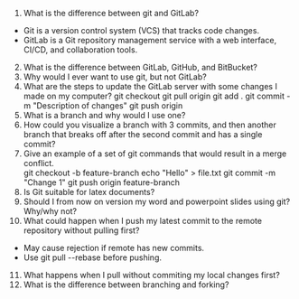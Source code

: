 1.	What is the difference between git and GitLab?
- Git is a version control system (VCS) that tracks code changes.
- GitLab is a Git repository management service with a web interface, CI/CD, and collaboration tools.
2.	What is the difference between GitLab, GitHub, and BitBucket?  
3.	Why would I ever want to use git, but not GitLab?  
4.	What are the steps to update the GitLab server with some changes I made on my computer? 
git checkout <branch-name>
git pull origin <branch-name>
git add .
git commit -m "Description of changes"
git push origin <branch-name> 
5.	What is a branch and why would I use one?  
6.	How could you visualize a branch with 3 commits, and then another branch that breaks off after the second commit and has a single commit?  
7.	Give an example of a set of git commands that would result in a merge conflict.  
git checkout -b feature-branch
echo "Hello" > file.txt
git commit -m "Change 1"
git push origin feature-branch
8.	Is Git suitable for latex documents?  
9.	Should I from now on version my word and powerpoint slides using git? Why/why not?  
10.	What could happen when I push my latest commit to the remote repository without pulling first?
- May cause rejection if remote has new commits.
- Use git pull --rebase before pushing.  
11.	What happens when I pull without commiting my local changes first?  
12.	What is the difference between branching and forking?